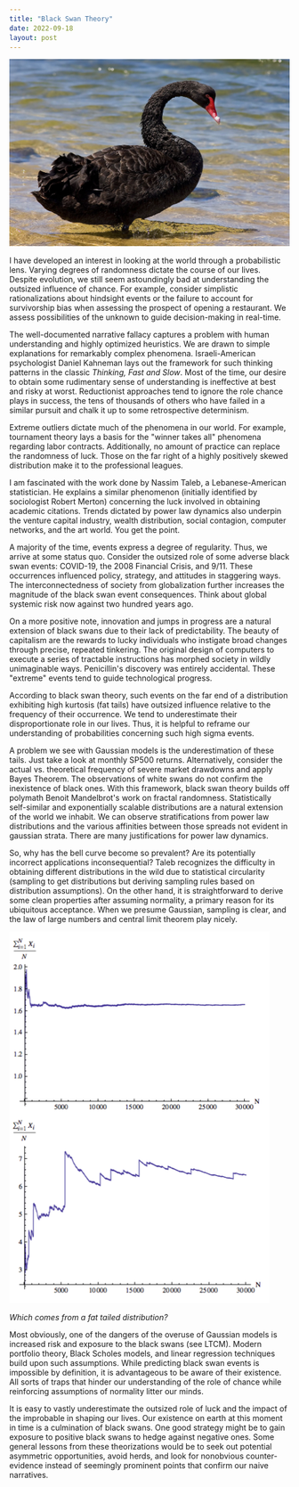 ```yaml
---
title: "Black Swan Theory"
date: 2022-09-18
layout: post
---
```


![Swan](/assets/images/Swan.png)

  I have developed an interest in looking at the world through a probabilistic lens. Varying degrees of randomness dictate the course of our lives. Despite evolution, we still seem astoundingly bad at understanding the outsized influence of chance. For example, consider simplistic rationalizations about hindsight events or the failure to account for survivorship bias when assessing the prospect of opening a restaurant. We assess possibilities of the unknown to guide decision-making in real-time.

  The well-documented narrative fallacy captures a problem with human understanding and highly optimized heuristics. We are drawn to simple explanations for remarkably complex phenomena. Israeli-American psychologist Daniel Kahneman lays out the framework for such thinking patterns in the classic *Thinking, Fast and Slow*. Most of the time, our desire to obtain some rudimentary sense of understanding is ineffective at best and risky at worst. Reductionist approaches tend to ignore the role chance plays in success, the tens of thousands of others who have failed in a similar pursuit and chalk it up to some retrospective determinism.

  Extreme outliers dictate much of the phenomena in our world. For example, tournament theory lays a basis for the "winner takes all" phenomena regarding labor contracts. Additionally, no amount of practice can replace the randomness of luck. Those on the far right of a highly positively skewed distribution make it to the professional leagues. 

  I am fascinated with the work done by Nassim Taleb, a Lebanese-American statistician. He explains a similar phenomenon (initially identified by sociologist Robert Merton) concerning the luck involved in obtaining academic citations. Trends dictated by power law dynamics also underpin the venture capital industry, wealth distribution, social contagion, computer networks, and the art world. You get the point. 

  A majority of the time, events express a degree of regularity. Thus, we arrive at some status quo. Consider the outsized role of some adverse black swan events: COVID-19, the 2008 Financial Crisis, and 9/11. These occurrences influenced policy, strategy, and attitudes in staggering ways. The interconnectedness of society from globalization further increases the magnitude of the black swan event consequences. Think about global systemic risk now against two hundred years ago.

  On a more positive note, innovation and jumps in progress are a natural extension of black swans due to their lack of predictability. The beauty of capitalism are the rewards to lucky individuals who instigate broad changes through precise, repeated tinkering. The original design of computers to execute a series of tractable instructions has morphed society in wildly unimaginable ways. Penicillin's discovery was entirely accidental. These "extreme" events tend to guide technological progress. 

  According to black swan theory, such events on the far end of a distribution exhibiting high kurtosis (fat tails) have outsized influence relative to the frequency of their occurrence. We tend to underestimate their disproportionate role in our lives. Thus, it is helpful to reframe our understanding of probabilities concerning such high sigma events. 

  A problem we see with Gaussian models is the underestimation of these tails. Just take a look at monthly SP500 returns. Alternatively, consider the actual vs. theoretical frequency of severe market drawdowns and apply Bayes Theorem. The observations of white swans do not confirm the inexistence of black ones. With this framework, black swan theory builds off polymath Benoit Mandelbrot's work on fractal randomness. Statistically self-similar and exponentially scalable distributions are a natural extension of the world we inhabit. We can observe stratifications from power law distributions and the various affinities between those spreads not evident in gaussian strata. There are many justifications for power law dynamics. 

  So, why has the bell curve become so prevalent? Are its potentially incorrect applications inconsequential? Taleb recognizes the difficulty in obtaining different distributions in the wild due to statistical circularity (sampling to get distributions but deriving sampling rules based on distribution assumptions). On the other hand, it is straightforward to derive some clean properties after assuming normality, a primary reason for its ubiquitous acceptance. When we presume Gaussian, sampling is clear, and the law of large numbers and central limit theorem play nicely. 
  
![LLN](/assets/images/LLN.png)

*Which comes from a fat tailed distribution?*

  Most obviously, one of the dangers of the overuse of Gaussian models is increased risk and exposure to the black swans (see LTCM). Modern portfolio theory, Black Scholes models, and linear regression techniques build upon such assumptions. While predicting black swan events is impossible by definition, it is advantageous to be aware of their existence. All sorts of traps that hinder our understanding of the role of chance while reinforcing assumptions of normality litter our minds. 

  It is easy to vastly underestimate the outsized role of luck and the impact of the improbable in shaping our lives. Our existence on earth at this moment in time is a culmination of black swans. One good strategy might be to gain exposure to positive black swans to hedge against negative ones. Some general lessons from these theorizations would be to seek out potential asymmetric opportunities, avoid herds, and look for nonobvious counter-evidence instead of seemingly prominent points that confirm our naive narratives.

